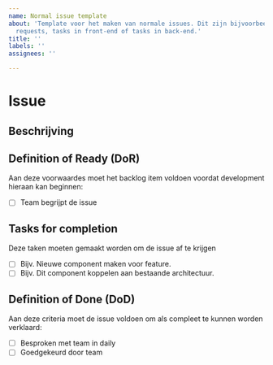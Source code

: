 ```yaml
---
name: Normal issue template
about: 'Template voor het maken van normale issues. Dit zijn bijvoorbeeld: feature
  requests, tasks in front-end of tasks in back-end.'
title: ''
labels: ''
assignees: ''

---
```


# Issue
## Beschrijving
<!-- Waar gaat de issue over -->

## Definition of Ready (DoR)
Aan deze voorwaardes moet het backlog item voldoen voordat development hieraan kan beginnen:
- [ ] Team begrijpt de issue

## Tasks for completion
Deze taken moeten gemaakt worden om de issue af te krijgen
- [ ] Bijv. Nieuwe component maken voor feature.
- [ ] Bijv. Dit component koppelen aan bestaande architectuur.

## Definition of Done (DoD)
Aan deze criteria moet de issue voldoen om als compleet te kunnen worden verklaard: 
- [ ] Besproken met team in daily
- [ ] Goedgekeurd door team
